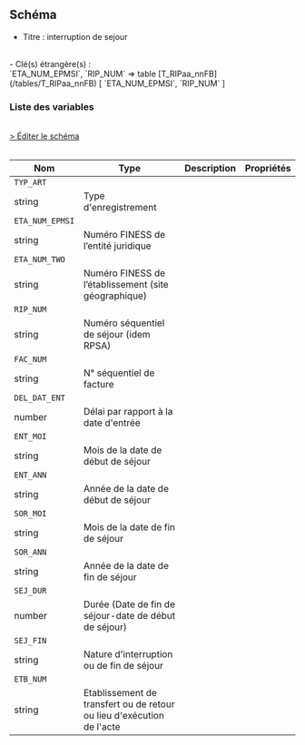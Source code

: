 ## Schéma

- Titre : interruption de sejour
<br />
- Clé(s) étrangère(s) : <br />
`ETA_NUM_EPMSI`, `RIP_NUM` => table [T_RIPaa_nnFB](/tables/T_RIPaa_nnFB) [ `ETA_NUM_EPMSI`, `RIP_NUM` ]<br />

### Liste des variables
<br />
<div>
    <a href="https://gitlab.com/healthdatahub/schema-snds/edit/master/schemas/PMSI/PMSI%20RIM-P/T_RIPaa_nnFI.json"  
    arget="_blank" rel="noopener noreferrer">> Éditer le schéma</a>
    <OutboundLink />
</div>
<br />

Nom|Type|Description|Propriétés
-|-|-|-
`TYP_ART`|
string|Type d&#x27;enregistrement||
`ETA_NUM_EPMSI`|
string|Numéro FINESS de l’entité juridique||
`ETA_NUM_TWO`|
string|Numéro FINESS de l’établissement (site géographique)||
`RIP_NUM`|
string|Numéro séquentiel de séjour (idem RPSA)||
`FAC_NUM`|
string|N° séquentiel de facture||
`DEL_DAT_ENT`|
number|Délai par rapport à la date d&#x27;entrée||
`ENT_MOI`|
string|Mois de la date de début de séjour||
`ENT_ANN`|
string|Année de la date de début de séjour||
`SOR_MOI`|
string|Mois de la date de fin de séjour||
`SOR_ANN`|
string|Année de la date de fin de séjour||
`SEJ_DUR`|
number|Durée (Date de fin de séjour-date de début de séjour)||
`SEJ_FIN`|
string|Nature d&#x27;interruption ou de fin de séjour||
`ETB_NUM`|
string|Etablissement de transfert ou de retour ou lieu d&#x27;exécution de l&#x27;acte||

